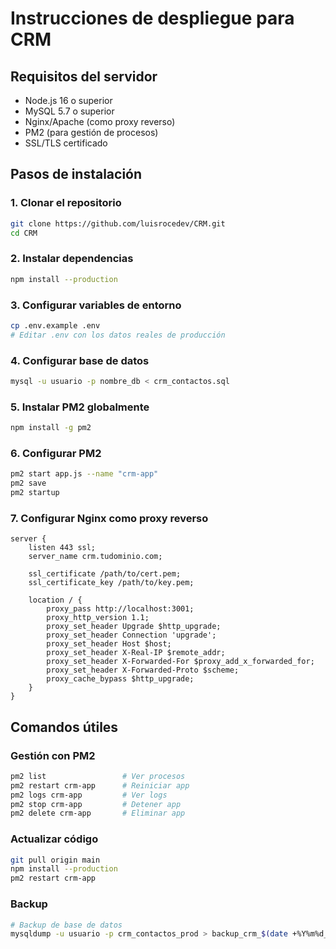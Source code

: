 # Instrucciones de despliegue para CRM

## Requisitos del servidor

- Node.js 16 o superior
- MySQL 5.7 o superior
- Nginx/Apache (como proxy reverso)
- PM2 (para gestión de procesos)
- SSL/TLS certificado

## Pasos de instalación

### 1. Clonar el repositorio

```bash
git clone https://github.com/luisrocedev/CRM.git
cd CRM
```

### 2. Instalar dependencias

```bash
npm install --production
```

### 3. Configurar variables de entorno

```bash
cp .env.example .env
# Editar .env con los datos reales de producción
```

### 4. Configurar base de datos

```bash
mysql -u usuario -p nombre_db < crm_contactos.sql
```

### 5. Instalar PM2 globalmente

```bash
npm install -g pm2
```

### 6. Configurar PM2

```bash
pm2 start app.js --name "crm-app"
pm2 save
pm2 startup
```

### 7. Configurar Nginx como proxy reverso

```nginx
server {
    listen 443 ssl;
    server_name crm.tudominio.com;

    ssl_certificate /path/to/cert.pem;
    ssl_certificate_key /path/to/key.pem;

    location / {
        proxy_pass http://localhost:3001;
        proxy_http_version 1.1;
        proxy_set_header Upgrade $http_upgrade;
        proxy_set_header Connection 'upgrade';
        proxy_set_header Host $host;
        proxy_set_header X-Real-IP $remote_addr;
        proxy_set_header X-Forwarded-For $proxy_add_x_forwarded_for;
        proxy_set_header X-Forwarded-Proto $scheme;
        proxy_cache_bypass $http_upgrade;
    }
}
```

## Comandos útiles

### Gestión con PM2

```bash
pm2 list                 # Ver procesos
pm2 restart crm-app      # Reiniciar app
pm2 logs crm-app         # Ver logs
pm2 stop crm-app         # Detener app
pm2 delete crm-app       # Eliminar app
```

### Actualizar código

```bash
git pull origin main
npm install --production
pm2 restart crm-app
```

### Backup

```bash
# Backup de base de datos
mysqldump -u usuario -p crm_contactos_prod > backup_crm_$(date +%Y%m%d_%H%M%S).sql
```
